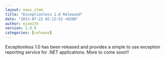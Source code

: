 ```yaml
---
layout: news_item
title: "Exceptionless 1.0 Released"
date: "2013-07-22 02:12:52 +0200"
author: ejsmith
version: 1.0.0
categories: [release]
---
```


Exceptionless 1.0 has been released and provides a simple to use exception reporting service for .NET applications.
More to come soon!!
